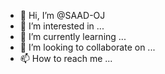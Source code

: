 - 👋 Hi, I’m @SAAD-OJ
- 👀 I’m interested in ...
- 🌱 I’m currently learning ...
- 💞️ I’m looking to collaborate on ...
- 📫 How to reach me ...

<!---
SAAD-OJ/SAAD-OJ is a ✨ special ✨ repository because its `README.md` (this file) appears on your GitHub profile.
You can click the Preview link to take a look at your changes.
--->

